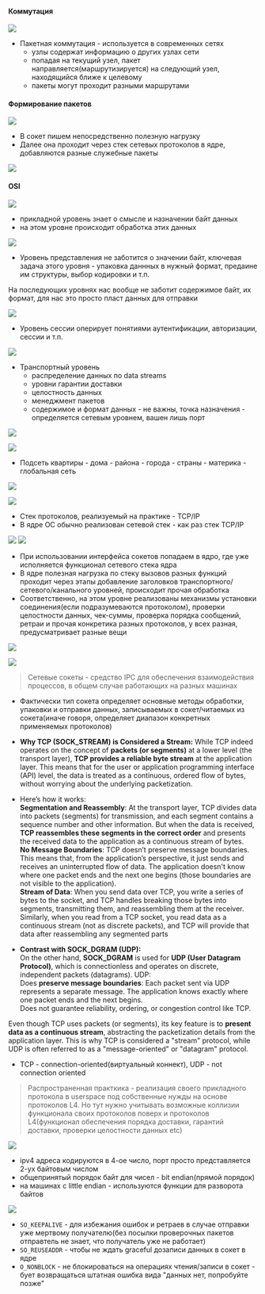 #### Коммутация
![](../_resources/Pasted%20image%2020250107114242.png)
- Пакетная коммутация - используется в современных сетях
	- узлы содержат информацию о других узлах сети
	- попадая на текущий узел, пакет направляется(маршрутизируется) на следующий узел, находящийся ближе к целевому
	- пакеты могут проходит разными маршрутами

#### Формирование пакетов
![](../_resources/Pasted%20image%2020250107115535.png)
- В сокет пишем непосредственно полезную нагрузку
- Далее она проходит через стек сетевых протоколов в ядре, добавляются разные служебные пакеты


![](../_resources/Pasted%20image%2020250107115726.png)

#### OSI
![](../_resources/Pasted%20image%2020250107121806.png)
- прикладной уровень знает о смысле и назначении байт данных
- на этом уровне происходит обработка этих данных

![](../_resources/Pasted%20image%2020250107122416.png)
- Уровень представления не заботится о значении байт, ключевая задача этого уровня - упаковка даннных в нужный формат, предаине им структуры, выбор кодировки и т.п.

На последующих уровнях нас вообще не заботит содержимое байт, их формат, для нас это просто пласт данных для отправки

![](../_resources/Pasted%20image%2020250107122531.png)
- Уровень сессии оперирует понятиями аутентификации, авторизации, сессии и т.п.


![](../_resources/Pasted%20image%2020250108113953.png)
- Транспортный уровень
	- распределение данных по data streams
	- уровни гарантии доставки
	- целостность данных
	- менеджмент пакетов
	- содержимое и формат данных - не важны, точка назначения - определяется сетевым уровнем, вашен лишь порт

![](../_resources/Pasted%20image%2020250108114253.png)

![](../_resources/Pasted%20image%2020250108115406.png)
- Подсеть квартиры - дома - района - города - страны - материка - глобальная сеть


![](../_resources/Pasted%20image%2020250108124001.png)

![](../_resources/Pasted%20image%2020250108131703.png)
- Стек протоколов, реализуемый на практике - TCP/IP
- В ядре ОС обычно реализован сетевой стек - как раз стек TCP/IP


![](../_resources/Pasted%20image%2020250108131743.png)
![](../_resources/Pasted%20image%2020250108131818.png)
- При использовании интерфейса сокетов попадаем в ядро, где уже исполняется функционал сетевого стека ядра
- В ядре полезная нагрузка по стеку вызовов разных функций проходит через этапы добавление заголовков транспортного/сетевого/канального уровней, происходит прочая обработка
- Соответственно, на этом уровне реализованы механизмы установки соединения(если подразумеваются протоколом), проверки целостности данных, чек-суммы, проверка порядка сообщений, ретраи и прочая конкретика разных протоколов, у всех разная, предусматривает разные вещи


![](../_resources/Pasted%20image%2020250108131906.png)


![](../_resources/Pasted%20image%2020250108132034.png)

> Сетевые сокеты - средство IPC для обеспечения взаимодействия процессов, в общем случае работающих на разных машинах

- Фактически тип сокета определяет основные методы обработки, упаковки и отправки данных, записываемых в сокет/читаемых из сокета(иначе говоря, определяет диапазон конкретных применяемых протоколов)
- **Why TCP (SOCK_STREAM) is Considered a Stream:** 
While TCP indeed operates on the concept of **packets (or segments)** at a lower level (the transport layer), **TCP provides a reliable byte stream** at the application layer. This means that for the user or application programming interface (API) level, the data is treated as a continuous, ordered flow of bytes, without worrying about the underlying packetization.  
- Here’s how it works:  
**Segmentation and Reassembly**: At the transport layer, TCP divides data into packets (segments) for transmission, and each segment contains a sequence number and other information. But when the data is received, **TCP reassembles these segments in the correct order** and presents the received data to the application as a continuous stream of bytes.  
**No Message Boundaries**: TCP doesn’t preserve message boundaries. This means that, from the application’s perspective, it just sends and receives an uninterrupted flow of data. The application doesn't know where one packet ends and the next one begins (those boundaries are not visible to the application).  
**Stream of Data**: When you send data over TCP, you write a series of bytes to the socket, and TCP handles breaking those bytes into segments, transmitting them, and reassembling them at the receiver. Similarly, when you read from a TCP socket, you read data as a continuous stream (not as discrete packets), and TCP will provide that data after reassembling any segmented parts

- **Contrast with SOCK_DGRAM (UDP):**  
On the other hand, **SOCK_DGRAM** is used for **UDP (User Datagram Protocol)**, which is connectionless and operates on discrete, independent packets (datagrams). UDP:  
Does **preserve message boundaries**: Each packet sent via UDP represents a separate message. The application knows exactly where one packet ends and the next begins.  
Does not guarantee reliability, ordering, or congestion control like TCP.  

Even though TCP uses packets (or segments), its key feature is to **present data as a continuous stream**, abstracting the packetization details from the application layer. This is why TCP is considered a "stream" protocol, while UDP is often referred to as a "message-oriented" or "datagram" protocol.  

- TCP - connection-oriented(виртуальный коннект), UDP - not connection oriented

> Распространенная практкика - реализация своего прикладного протокола в userspace под собственные нужды на основе протоколов L4. Но тут нужно учитывать возможные коллизии функционала своих протоколов поверх и протоколов L4(функционал обеспечения порядка доставки, гарантий доставки, проверки целостности данных etc)



![](../_resources/Pasted%20image%2020250108144000.png)
- ipv4 адреса кодируются в 4-ое число, порт просто представляется 2-ух байтовым числом
- общепринятый порядок байт для чисел  - bit endian(прямой порядок)
- на машинах с little endian - используются функции для разворота байтов

![](../_resources/Pasted%20image%2020250108150858.png)
- `SO_KEEPALIVE` - для избежания ошибок и ретраев в случае отправки уже мертвому получателю(без посылки проверочных пакетов отправтель не знает, что получатель уже не работает)
- `SO_REUSEADDR` - чтобы не ждать graceful дозаписи данных в сокет в ядре
- `O_NONBLOCK` - не блокироваться на операциях чтения/записи в сокет - бует возвращаться штатная ошибка вида "данных нет, попробуйте позже"
